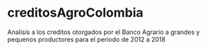 # creditosAgroColombia
Analisis a los creditos otorgados por el Banco Agrario a grandes y pequenos productores  para el periodo de 2012 a 2018
